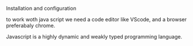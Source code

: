 Installation and configuration

to work woth java script we need a code editor like VScode, and a browser preferabaly chrome.

Javascript is a highly dynamic and weakly typed programming language.


